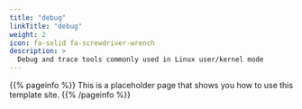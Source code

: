 ```yaml
---
title: "debug"
linkTitle: "debug"
weight: 2
icon: fa-solid fa-screwdriver-wrench
description: >
  Debug and trace tools commonly used in Linux user/kernel mode
---
```


{{% pageinfo %}}
This is a placeholder page that shows you how to use this template site.
{{% /pageinfo %}}